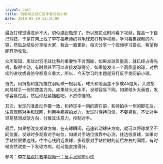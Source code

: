 ```yaml
---
layout: post
title: 羽毛球之双打反手发网前小球
date: 2018-05-19 11:35:00
---
```


最近打球觉得进步不大，貌似遇到瓶颈了。所以想花点时间看下视频，提高一下自己球技，于是在网上找了李在福老师的羽毛球双打教学视频，学习每集视频的内容，然后总结后分享给大家，我会一直更新，每次分享一个视频学习要点，希望你能有所收获。

众所周知，发球对羽毛球比赛的重要性不言而喻，如果发球质量高，就已经占得先机，取得主动，有时候甚至可以直接发球得分，如果能发出一个高质量的球，对后续的进攻或者防守都意义重大，所以，今天学习的主题是双打反手发网前小球。

首先，用拇指和食指捏住羽毛球一根羽毛，球头和地面差不多成45度角，大致指向持球手一侧的膝盖方向，如果球头太水平，发球容易下网。如果球头太垂直，发球容易过高，然后你赶紧挡脸吧，不然你懂的。

其次，发球的准备动作要一致，和持球手一侧的脚在前，和持拍手一侧的脚在后，注意观察对手和球网，利用手腕挥拍发力，发球时保持自信，不要紧张，不让对手轻易猜测发球方向，分散其注意力，控制对手。

最后，如果想改变发球方向，在击球瞬间，迅速转动球头方向，就可以将球发至不同位置，发球时多观察对手站位，如果对手站位很靠中心测，往边线发球，如果对手站位很靠边线，往中心线附近发球，多观察对手站位时的前后左右的间距。有时候突然改变一下发球方向，就可能直接得分。

参考：[李在福双打教学视频一：反手发网前小球](http://m.v.qq.com/play/play.html?vid=w01469paeqb&ptag=4_6.1.1.21692_copy)

